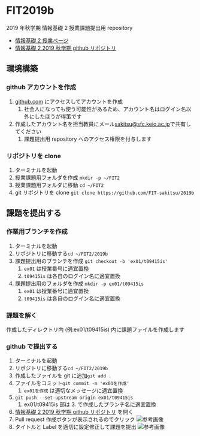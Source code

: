 # FIT2019b

2019 年秋学期 情報基礎 2 授業課題提出用 repository

- [情報基礎 2 授業ページ](https://ipl.sfc.keio.ac.jp/text/info2-2019-9/)
- [情報基礎 2 2019 秋学期 github リポジトリ](https://github.com/FIT-sakitsu/2019b)

## 環境構築

### github アカウントを作成

1. [github.com](https://github.com/) にアクセスしてアカウントを作成
   1. 社会人になっても使う可能性があるため、アカウント名はログイン名以外にしたほうが得策です
2. 作成したアカウント名を担当教員にメール[sakitsu@sfc.keio.ac.jp](mailto:sakitsu@sfc.keio.ac.jp)で共有してください
   1. 課題提出用 repository へのアクセス権限を付与します

### リポジトリを clone

1. ターミナルを起動
2. 授業課題用フォルダを作成 `mkdir -p ~/FIT2`
3. 授業課題用フォルダに移動 `cd ~/FIT2`
4. git リポジトリを clone `git clone https://github.com/FIT-sakitsu/2019b`

## 課題を提出する

### 作業用ブランチを作成

1. ターミナルを起動
2. リポジトリに移動する`cd ~/FIT2/2019b`
3. 課題提出用のブランチを作成 `git checkout -b 'ex01/t09415is'`
   1. `ex01` は授業番号に適宜置換
   2. `t09415is` は各自のログイン名に適宜置換
4. 課題提出用のフォルダを作成 `mkdir -p ex01/t09415is`
   1. `ex01` は授業番号に適宜置換
   2. `t09415is` は各自のログイン名に適宜置換

### 課題を解く

作成したディレクトリ内 (例:ex01/t09415is) 内に課題ファイルを作成します

### github で提出する

1. ターミナルを起動
2. リポジトリに移動する`cd ~/FIT2/2019b`
3. 作成したファイルを git に追加`git add .`
4. ファイルをコミット`git commit -m 'ex01を作成'`
   1. `ex01を作成` は適切なメッセージに適宜置換
5. `git push --set-upstream origin ex01/t09415is`
   1. ex01/t09415is 部は 3. で作成したブランチ名に適宜置換
6. [情報基礎 2 2019 秋学期 github リポジトリ](https://github.com/FIT-sakitsu/2019b) を開く
7. Pull request 作成ボタンが表示されるのでクリック
   ![参考画像](https://user-images.githubusercontent.com/2434962/65457116-ce059600-de85-11e9-907c-1d7bbbdc9bcb.png '参考画像')
8. タイトルと Label を適切に設定修正して課題を提出
   ![参考画像](https://user-images.githubusercontent.com/55714483/65457734-2e490780-de87-11e9-8523-f4f7af2fdc89.png '参考画像')
